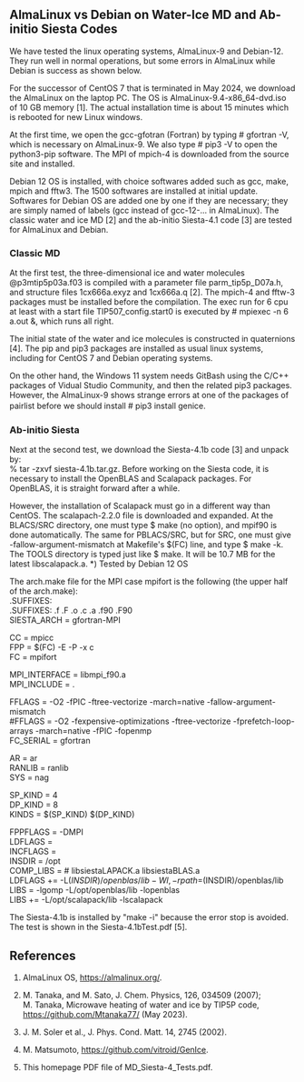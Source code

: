 ## AlmaLinux vs Debian on Water-Ice MD and Ab-initio Siesta Codes

We have tested the linux operating systems, AlmaLinux-9 and Debian-12. 
They run well in normal operations, but some errors in AlmaLinux while
Debian is success as shown below.

For the successor of CentOS 7 that is terminated in May 2024, we download the
AlmaLinux on the laptop PC. The OS is AlmaLinux-9.4-x86_64-dvd.iso of 10 GB memory [1]. 
The actual installation time is about 15 minutes which is rebooted for new Linux windows.

At the first time, we open the gcc-gfotran (Fortran) by typing # gfortran -V, 
which is necessary on AlmaLinux-9. We also type # pip3 -V to open the python3-pip software.
The MPI of mpich-4 is downloaded from the source site and installed.

Debian 12 OS is installed, with choice softwares added such as gcc, make, mpich
and fftw3. The 1500 softwares are installed at initial update. Softwares for Debian OS 
are added one by one if they are necessary; they are simply named of labels 
(gcc instead of gcc-12-... in AlmaLinux).
The classic water and ice MD [2] and the ab-initio Siesta-4.1 code [3] are tested
for AlmaLinux and Debian.

### Classic MD ###

At the first test, the three-dimensional ice and water molecules 
@p3mtip5p03a.f03 is compiled with a parameter file parm_tip5p_D07a.h, 
and structure files 1cx666a.exyz and 1cx666a.q [2]. 
The mpich-4 and fftw-3 packages must be installed before the compilation. 
The exec run for 6 cpu at least with a start file TIP507_config.start0 
is executed by # mpiexec -n 6 a.out &, which runs all right.

The initial state of the water and ice molecules is constructed in quaternions [4]. 
The pip and pip3 packages are installed as usual linux systems, including for CentOS 7 
and Debian operating systems. 

On the other hand, the Windows 11 system needs GitBash using the C/C++ packages of 
Vidual Studio Community, and then the related pip3 packages. 
However, the AlmaLinux-9 shows strange errors at one of the packages of pairlist 
before we should install # pip3 install genice. 　

### Ab-initio Siesta ###

Next at the second test, we download the Siesta-4.1b code [3] and unpack by:  
% tar -zxvf siesta-4.1b.tar.gz. Before working on the Siesta code, 
it is necessary to install the OpenBLAS and Scalapack packages.
For OpenBLAS, it is straight forward after a while.

However, the installation of Scalapack must go in a different way than CentOS.
The scalapach-2.2.0 file is downloaded and expanded. At the BLACS/SRC directory, 
one must type $ make (no option), and mpif90 is done automatically.
The same for PBLACS/SRC, but for SRC, one must give -fallow-argument-mismatch
at Makefile's $(FC) line, and type $ make -k. The TOOLS directory is typed 
just like $ make. It will be 10.7 MB for the latest libscalapack.a.
*) Tested by Debian 12 OS

The arch.make file for the MPI case mpifort is the following (the upper half
of the arch.make):  
  .SUFFIXES:  
  .SUFFIXES: .f .F .o .c .a .f90 .F90  
  SIESTA_ARCH = gfortran-MPI  

  CC = mpicc  
  FPP = $(FC) -E -P -x c  
  FC = mpifort  

  MPI_INTERFACE = libmpi_f90.a  
  MPI_INCLUDE = .   

  FFLAGS = -O2 -fPIC -ftree-vectorize -march=native -fallow-argument-mismatch  
 #FFLAGS = -O2 -fexpensive-optimizations -ftree-vectorize -fprefetch-loop-arrays -march=native -fPIC -fopenmp  
  FC_SERIAL = gfortran  

  AR = ar  
  RANLIB = ranlib  
  SYS = nag  

  SP_KIND = 4  
  DP_KIND = 8  
  KINDS   = $(SP_KIND) $(DP_KIND)   
  
  FPPFLAGS = -DMPI   
  LDFLAGS  =  
  INCFLAGS =  
  INSDIR = /opt  
  COMP_LIBS =     # libsiestaLAPACK.a libsiestaBLAS.a  
  LDFLAGS += -L$(INSDIR)/openblas/lib -Wl,-rpath=$(INSDIR)/openblas/lib  
  LIBS = -lgomp -L/opt/openblas/lib -lopenblas  
  LIBS += -L/opt/scalapack/lib -lscalapack  

The Siesta-4.1b is installed by "make -i" because the error stop is avoided.
The test is shown in the Siesta-4.1bTest.pdf [5].


## References

1. AlmaLinux OS, https://almalinux.org/.

2. M. Tanaka, and M. Sato, J. Chem. Physics, 126, 034509 (2007);  
   M. Tanaka, Microwave heating of water and ice by TIP5P code,  
   https://github.com/Mtanaka77/ (May 2023).

3. J. M. Soler et al., J. Phys. Cond. Matt. 14, 2745 (2002).

4. M. Matsumoto, https://github.com/vitroid/GenIce.

5. This homepage PDF file of MD_Siesta-4_Tests.pdf. 
